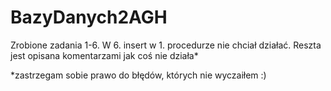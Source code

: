 # BazyDanych2AGH
Zrobione zadania 1-6. W 6. insert w 1. procedurze nie chciał działać. Reszta jest opisana komentarzami jak coś nie działa*

*zastrzegam sobie prawo do błędów, których nie wyczaiłem :)
